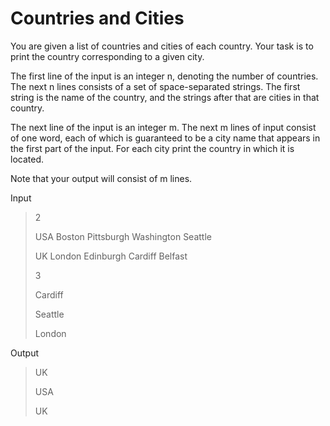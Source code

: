 # Countries and Cities

You are given a list of countries and cities of each country. Your task is to print the country corresponding to a given city.

The first line of the input is an integer n, denoting the number of countries. The next n lines consists of a set of space-separated strings. The first string is the name of the country, and the strings after that are cities in that country.

The next line of the input is an integer m. The next m lines of input consist of one word, each of which is guaranteed to be a city name that appears in the first part of the input. For each city print the country in which it is located.

Note that your output will consist of m lines.

Input

>2
>
>USA Boston Pittsburgh Washington Seattle
>
>UK London Edinburgh Cardiff Belfast
>
>3
>
>Cardiff
>
>Seattle
>
>London

Output

>UK
>
>USA
>
>UK

